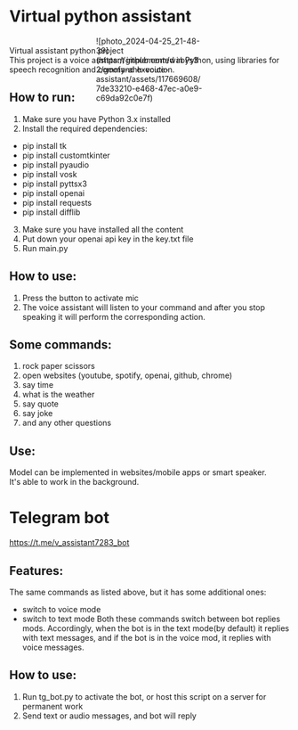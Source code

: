 # Virtual python assistant
<div style="width:20%; position:absolute; left:40%;">
![photo_2024-04-25_21-48-39](https://github.com/wabys32/goofy-ahh-voice-assistant/assets/117669608/7de33210-e468-47ec-a0e9-c69da92c0e7f) </div>
<br />
Virtual assistant python project <br />
This project is a voice assistant implemented in Python, using libraries for speech recognition and command execution.

## How to run:
1. Make sure you have Python 3.x installed
2. Install the required dependencies:
- pip install tk
- pip install customtkinter
- pip install pyaudio
- pip install vosk
- pip install pyttsx3
- pip install openai
- pip install requests
- pip install difflib
3. Make sure you have installed all the content
4. Put down your openai api key in the key.txt file
5. Run main.py

## How to use:
1. Press the button to activate mic
2. The voice assistant will listen to your command and after you stop speaking it will perform the corresponding action.

## Some commands:
1. rock paper scissors
2. open websites (youtube, spotify, openai, github, chrome)
3. say time
4. what is the weather
5. say quote
6. say joke
7. and any other questions

## Use:
Model can be implemented in websites/mobile apps or smart speaker. <br />
It's able to work in the background.

# Telegram bot
https://t.me/v_assistant7283_bot

## Features:
The same commands as listed above, but it has some additional ones:
- switch to voice mode
- switch to text mode
Both these commands switch between bot replies mods. Accordingly, when the bot is in the text mode(by default) it replies with text messages, and if the bot is in the voice mod, it replies with voice messages.
## How to use:
1. Run tg_bot.py to activate the bot, or host this script on a server for permanent work
2. Send text or audio messages, and bot will reply
